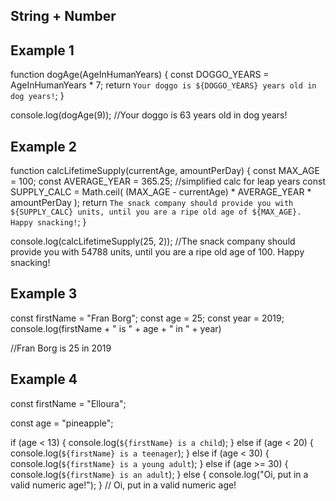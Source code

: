 ## String + Number 
## Example 1 
function dogAge(AgeInHumanYears) {
  const DOGGO_YEARS = AgeInHumanYears * 7;
  return `Your doggo is ${DOGGO_YEARS} years old in dog years!`;
}

console.log(dogAge(9));
//Your doggo is 63 years old in dog years!

## Example 2 
function calcLifetimeSupply(currentAge, amountPerDay) {
  const MAX_AGE = 100;
  const AVERAGE_YEAR = 365.25; //simplified calc for leap years
  const SUPPLY_CALC = Math.ceil(
    (MAX_AGE - currentAge) * AVERAGE_YEAR * amountPerDay
  ); 
  return `The snack company should provide you with ${SUPPLY_CALC} units, until you are a ripe old age of ${MAX_AGE}. Happy snacking!`;
}

console.log(calcLifetimeSupply(25, 2));
//The snack company should provide you with 54788 units, until you are a ripe old age of 100. Happy snacking!

## Example 3 
const firstName = "Fran Borg";
const age = 25; 
const year = 2019;
console.log(firstName + " is " + age  + " in " + year)

//Fran Borg is 25 in 2019


## Example 4 

const firstName = "Elloura";

const age = "pineapple";

if (age < 13) {
    console.log(`${firstName} is a child`);
} else if (age < 20) {
    console.log(`${firstName} is a teenager`);
} else if (age < 30) {
    console.log(`${firstName} is a young adult`);
} else if (age >= 30) {
    console.log(`${firstName} is an adult`);
} else {
    console.log("Oi, put in a valid numeric age!");
}
// Oi, put in a valid numeric age! 
